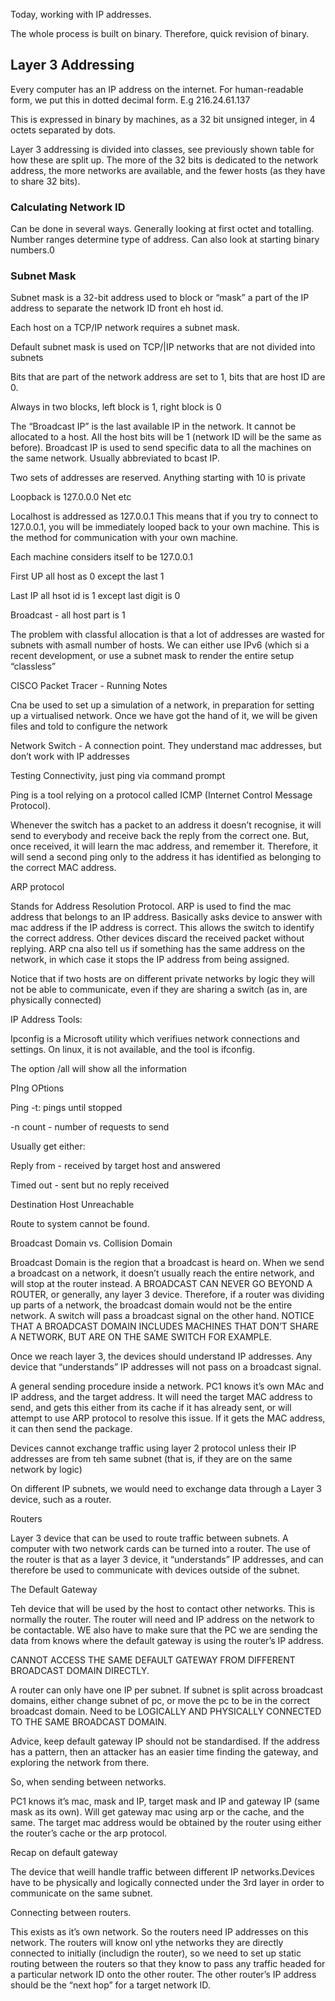 Today, working with IP addresses.

The whole process is built on binary. Therefore, quick revision of binary.


## Layer 3 Addressing

Every computer has an IP address on the internet. For human-readable form, we put this in dotted decimal form. E.g 216.24.61.137

This is expressed in binary by machines, as a 32 bit unsigned integer, in 4 octets separated by dots.

Layer 3 addressing is divided into classes, see previously shown table for how these are split up. The more of the 32 bits is dedicated to the network address, the more networks are available, and the fewer hosts (as they have to share 32 bits).

### Calculating Network ID
 Can be done in several ways. Generally looking at first octet and totalling. Number ranges determine type of address. Can also look at starting binary numbers.0


### Subnet Mask

Subnet mask is a 32-bit address used to block or “mask” a part of the IP address to separate the network ID front eh host id.

Each host on a TCP/IP network requires a subnet mask.

Default subnet mask is used on TCP/|IP networks that are not divided into subnets

Bits that are part of the network address are set to 1, bits that are host ID are 0.

Always in two blocks, left block is 1, right block is 0

The “Broadcast IP” is the last available IP in the network. It cannot be allocated to a host. All the host bits will be 1 (network ID will be the same as before). Broadcast IP is used to send specific data to all the machines on the same network. Usually abbreviated to bcast IP.


Two sets of addresses are reserved. Anything starting with 10 is private

Loopback is 127.0.0.0 Net etc

Localhost is addressed as 127.0.0.1
This means that if you try to connect to 127.0.0.1, you will be immediately looped back to your own machine. This is the method for communication with your own machine.

Each machine considers itself to be 127.0.0.1

First UP all host as 0 except the last 1

Last IP all hsot id is 1 except last digit is 0

Broadcast - all host part is 1



The problem with classful allocation is that a lot of addresses are wasted for subnets with asmall number of hosts. We can either use IPv6 (which si a recent development, or use a subnet mask to render the entire setup “classless”


CISCO Packet Tracer - Running Notes

Cna be used to set up a simulation of a network, in preparation for setting up a virtualised network. Once we have got the hand of it, we will be given files and told to configure the network

Network Switch - A connection point. They understand mac addresses, but don’t work with IP addresses

Testing Connectivity, just ping via command prompt

Ping is a tool relying on a protocol called ICMP (Internet Control Message Protocol).

Whenever the switch has a packet to an address it doesn’t recognise, it will send to everybody and receive back the reply from the correct one. But, once received, it will learn the mac address, and remember it. Therefore, it will send a second ping only to the address it has identified as belonging to the correct MAC address.

ARP protocol

Stands for Address Resolution Protocol. ARP is used to find the mac address that belongs to an IP address. Basically asks device to answer with mac address if the IP address is correct. This allows the switch to identify the correct address. Other devices discard the received packet without replying. ARP cna also tell us if something has the same address on the network, in which case it stops the IP address from being assigned.

Notice that if two hosts are on different private networks by logic they will not be able to communicate, even if they are sharing a switch (as in, are physically connected)

IP Address Tools:

Ipconfig is a Microsoft utility which verifiues network connections and settings. On linux, it is not available, and the tool is ifconfig.

The option /all will show all the information

PIng OPtions

Ping -t: pings until stopped

-n count - number of requests to send


Usually get either:

Reply from - received by target host and answered

Timed out - sent but no reply received

Destination Host Unreachable

Route to system cannot be found.


Broadcast Domain vs. Collision Domain

Broadcast Domain is the region that a broadcast is heard on. When we send a broadcast on a network, it doesn’t usually reach the entire network, and will stop at the router instead. A BROADCAST CAN NEVER GO BEYOND A ROUTER, or generally, any layer 3 device. Therefore, if a router was dividing up parts of a network, the broadcast domain would not be the entire network. A switch will pass a broadcast signal on the other hand. NOTICE THAT A BROADCAST DOMAIN INCLUDES MACHINES THAT DON’T SHARE A NETWORK, BUT ARE ON THE SAME SWITCH FOR EXAMPLE.

Once we reach layer 3, the devices should understand IP addresses. Any device that “understands” IP addresses will not pass on a broadcast signal.



A general sending procedure inside a network. PC1 knows it’s own MAc and IP address, and the target address. It will need the target MAC address to send, and gets this either from its cache if it has already sent, or will attempt to use ARP protocol to resolve this issue. If it gets the MAC address, it can then send the package.

Devices cannot exchange traffic using layer 2 protocol unless their IP addresses are from teh same subnet (that is, if they are on the same network by logic)

On different IP subnets, we would need to exchange data through a Layer 3 device, such as a router.


Routers

 Layer 3 device that can be used to route traffic between subnets. A computer with two network cards can be turned into a router.  The use of the router is that as a layer 3 device, it “understands” IP addresses, and can therefore be used to communicate with devices outside of the subnet.

The Default Gateway

Teh device that will be used by the host to contact other networks. This is normally the router. The router will need and IP address on the network to be contactable. WE also have to make sure that the PC we are sending the data from knows where the default gateway is using the router’s IP address.

CANNOT ACCESS THE SAME DEFAULT GATEWAY FROM DIFFERENT BROADCAST DOMAIN DIRECTLY. 

A router can only have one IP per subnet. If subnet is split across broadcast domains, either change subnet of pc, or move the pc to be in the correct broadcast domain. Need to be LOGICALLY AND PHYSICALLY CONNECTED TO THE SAME BROADCAST DOMAIN.

Advice, keep default gateway IP should not be standardised. If the address has a pattern, then an attacker has an easier time finding the gateway, and exploring the network from there.



So, when sending between networks.

PC1 knows it’s mac, mask and IP, target mask and IP and gateway IP (same mask as its own). Will get gateway mac using arp or the cache, and the same. The target mac address would be obtained by the router using either the router’s cache or the arp protocol.

Recap on default gateway

The device that weill handle traffic between different IP networks.Devices have to be physically and logically connected under the 3rd layer in order to communicate on the same subnet.

Connecting between routers.

This exists as it’s own network. So the routers need IP addresses on this network. The routers will know onl ythe networks they are directly connected to initially (includign the router), so we need to set up static routing between the routers so that they know to pass any traffic headed for a particular network ID onto the other router. The other router’s IP address should be the “next hop” for a target network ID.
